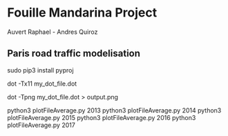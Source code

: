# Fouille Mandarina Project

Auvert Raphael - Andres Quiroz

## Paris road traffic modelisation


sudo pip3 install pyproj

dot -Tx11 my_dot_file.dot

dot -Tpng my_dot_file.dot > output.png



python3 plotFileAverage.py 2013
python3 plotFileAverage.py 2014
python3 plotFileAverage.py 2015
python3 plotFileAverage.py 2016
python3 plotFileAverage.py 2017
